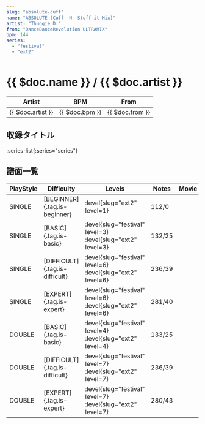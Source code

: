 ```yaml
---
slug: "absolute-cuff"
name: "ABSOLUTE (Cuff -N- Stuff it Mix)"
artist: "Thuggie D."
from: "DanceDanceRevolution ULTRAMIX"
bpm: 144
series:
  - "festival"
  - "ext2"
---
```


# {{ $doc.name }} / {{ $doc.artist }}

|Artist|BPM|From|
|------|---|----|
|{{ $doc.artist }}|{{ $doc.bpm }}|{{ $doc.from }}|

## 収録タイトル

:series-list{:series="series"}

## 譜面一覧

|PlayStyle|Difficulty|Levels|Notes|Movie|
|---------|----------|------|-----|-----|
|SINGLE|[BEGINNER]{.tag.is-beginner}|<div class="field is-grouped is-grouped-multiline"> :level{slug="ext2" level=1}</div>|112/0||
|SINGLE|[BASIC]{.tag.is-basic}|<div class="field is-grouped is-grouped-multiline"> :level{slug="festival" level=3} :level{slug="ext2" level=3}</div>|132/25||
|SINGLE|[DIFFICULT]{.tag.is-difficult}|<div class="field is-grouped is-grouped-multiline"> :level{slug="festival" level=6} :level{slug="ext2" level=6}</div>|236/39||
|SINGLE|[EXPERT]{.tag.is-expert}|<div class="field is-grouped is-grouped-multiline"> :level{slug="festival" level=6} :level{slug="ext2" level=6}</div>|281/40||
|DOUBLE|[BASIC]{.tag.is-basic}|<div class="field is-grouped is-grouped-multiline"> :level{slug="festival" level=4} :level{slug="ext2" level=4}</div>|133/25||
|DOUBLE|[DIFFICULT]{.tag.is-difficult}|<div class="field is-grouped is-grouped-multiline"> :level{slug="festival" level=7} :level{slug="ext2" level=7}</div>|236/39||
|DOUBLE|[EXPERT]{.tag.is-expert}|<div class="field is-grouped is-grouped-multiline"> :level{slug="festival" level=7} :level{slug="ext2" level=7}</div>|280/43||
